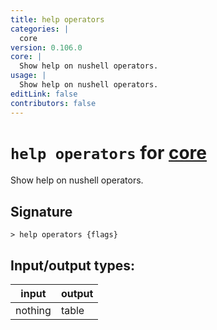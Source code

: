 ```yaml
---
title: help operators
categories: |
  core
version: 0.106.0
core: |
  Show help on nushell operators.
usage: |
  Show help on nushell operators.
editLink: false
contributors: false
---
```

<!-- This file is automatically generated. Please edit the command in https://github.com/nushell/nushell instead. -->

# `help operators` for [core](/commands/categories/core.md)

<div class='command-title'>Show help on nushell operators.</div>

## Signature

```> help operators {flags} ```


## Input/output types:

| input   | output |
| ------- | ------ |
| nothing | table  |